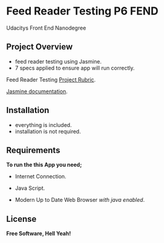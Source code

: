 # Feed Reader Testing P6 FEND
Udacitys Front End Nanodegree

## Project Overview
- feed reader testing using Jasmine.
- 7 specs applied to ensure app will run correctly.

Feed Reader Testing [Project Rubric](https://review.udacity.com/#!/projects/3442558598/rubric).

[Jasmine documentation](http://jasmine.github.io).

## Installation
- everything is included.
- installation is not required.

## Requirements
**To run the this App you need;**
- Internet Connection.

- Java Script.

- Modern Up to Date Web Browser _with java enabled_.
## License
**Free Software, Hell Yeah!**

